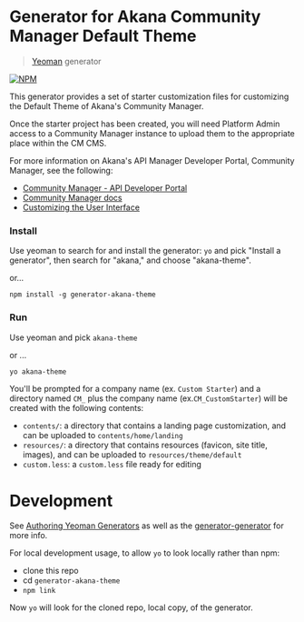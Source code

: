 # Generator for Akana Community Manager Default Theme

> [Yeoman](http://yeoman.io) generator

[![NPM](https://nodei.co/npm/generator-akana-theme.png)](https://www.npmjs.com/package/generator-akana-theme)

This generator provides a set of starter customization files for customizing the Default Theme of Akana's Community Manager.

Once the starter project has been created, you will need Platform Admin access to a Community Manager instance to upload them to the appropriate place within the CM CMS.

For more information on Akana's API Manager Developer Portal, Community Manager, see the following:

* [Community Manager - API Developer Portal](https://www.akana.com/products/api-portal)
* [Community Manager docs](http://docs.akana.com/cm/index.html)
* [Customizing the User Interface](http://docs.akana.com/cm/share/cm_customizing_ui.htm) 

### Install

Use yeoman to search for and install the generator: `yo` and pick "Install a generator", then search for "akana," and choose "akana-theme".

or...

```
npm install -g generator-akana-theme
```
### Run

Use yeoman and pick `akana-theme`

or ...

```
yo akana-theme
```

You'll be prompted for a company name (ex. `Custom Starter`) and a directory named `CM_` plus the company name (ex.`CM_CustomStarter`) will be created with the following contents:


* `contents/`: a directory that contains a landing page customization, and can be uploaded to `contents/home/landing`
* `resources/`: a directory that contains resources (favicon, site title, images), and can be uploaded to `resources/theme/default`
* `custom.less`: a `custom.less` file ready for editing

# Development

See [Authoring Yeoman Generators](http://yeoman.io/authoring/index.html) as well as the [generator-generator](https://github.com/yeoman/generator-generator) for more info.

For local development usage, to allow `yo` to look locally rather than npm:

* clone this repo
* cd `generator-akana-theme`
* `npm link`

Now `yo` will look for the cloned repo, local copy, of the generator.
